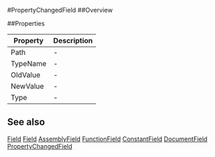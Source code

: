 #PropertyChangedField
##Overview



##Properties
<table class="table table-condensed table-bordered">
    <thead>
<tr>
<th>Property</th>
<th>Description</th>
</tr>
</thead>
<tbody>
<tr><td>Path</td><td> - </td></tr>
<tr><td>TypeName</td><td> - </td></tr>
<tr><td>OldValue</td><td> - </td></tr>
<tr><td>NewValue</td><td> - </td></tr>
<tr><td>Type</td><td> - </td></tr>
</tbody></table>



## See also

[Field](Field.html)
[Field](/docs/#Field.html)
[AssemblyField](/docs/#AssemblyField.html)
[FunctionField](/docs/#FunctionField.html)
[ConstantField](/docs/#ConstantField.html)
[DocumentField](/docs/#DocumentField.html)
[PropertyChangedField](/docs/#PropertyChangedField.html)